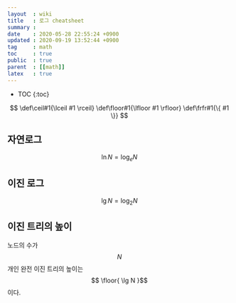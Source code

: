```yaml
---
layout  : wiki
title   : 로그 cheatsheet
summary : 
date    : 2020-05-28 22:55:24 +0900
updated : 2020-09-19 13:52:44 +0900
tag     : math
toc     : true
public  : true
parent  : [[math]]
latex   : true
---
```

* TOC
{:toc}

$$
\def\ceil#1{\lceil #1 \rceil}
\def\floor#1{\lfloor #1 \rfloor}
\def\frfr#1{\{ #1 \}}
$$

## 자연로그

$$
\ln N = \log_e N
$$

## 이진 로그

$$
\lg N = \log_2 N
$$

## 이진 트리의 높이

노드의 수가 $$N$$개인 완전 이진 트리의 높이는 $$ \floor{ \lg N }$$ 이다.
